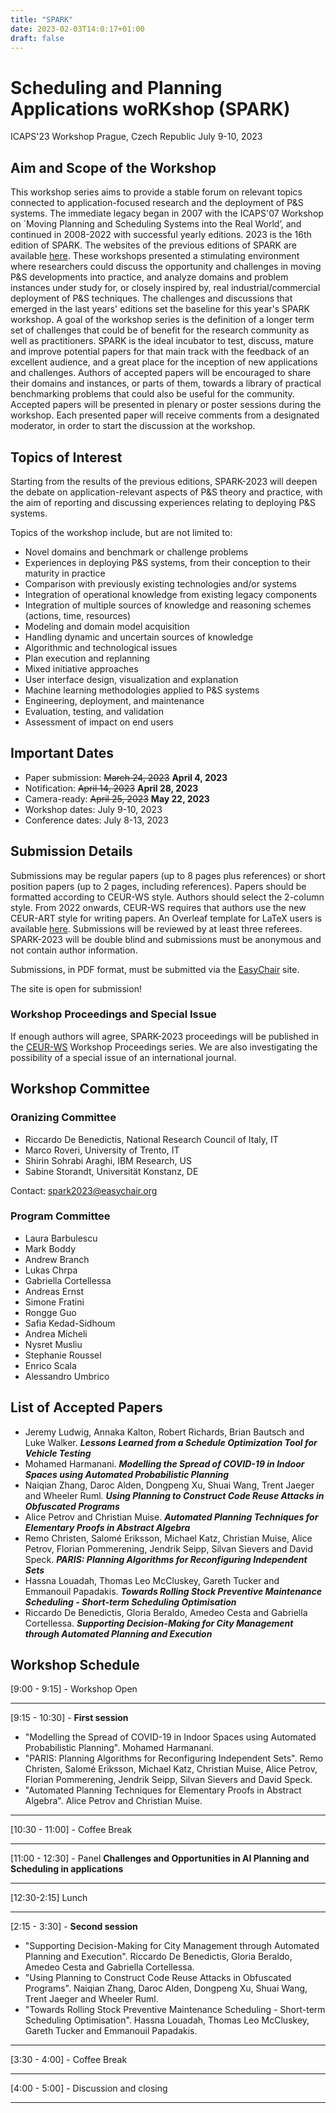 ```yaml
---
title: "SPARK"
date: 2023-02-03T14:0:17+01:00
draft: false
---
```


# Scheduling and Planning Applications woRKshop (SPARK)

ICAPS'23 Workshop
Prague, Czech Republic
July 9-10, 2023

## Aim and Scope of the Workshop

This workshop series aims to provide a stable forum on relevant topics connected to application-focused research and the deployment of P&S systems. The immediate legacy began in 2007 with the ICAPS'07 Workshop on `Moving Planning and Scheduling Systems into the Real World’, and continued in 2008-2022 with successful yearly editions. 2023 is the 16th edition of SPARK. The websites of the previous editions of SPARK are available [here](http://decsai.ugr.es/~lcv/SPARK). These workshops presented a stimulating environment where researchers could discuss the opportunity and challenges in moving P&S developments into practice, and analyze domains and problem instances under study for, or closely inspired by, real industrial/commercial deployment of P&S techniques. The challenges and discussions that emerged in the last years' editions set the baseline for this year's SPARK workshop. A goal of the workshop series is the definition of a longer term set of challenges that could be of benefit for the research community as well as practitioners. SPARK is the ideal incubator to test, discuss, mature and improve potential papers for that main track with the feedback of an excellent audience, and a great place for the inception of new applications and challenges. Authors of accepted papers will be encouraged to share their domains and instances, or parts of them, towards a library of practical benchmarking problems that could also be useful for the community. Accepted papers will be presented in plenary or poster sessions during the workshop. Each presented paper will receive comments from a designated moderator, in order to start the discussion at the workshop.

## Topics of Interest

Starting from the results of the previous editions, SPARK-2023 will deepen the debate on application-relevant aspects of P&S theory and practice, with the aim of reporting and discussing experiences relating to deploying P&S systems.

Topics of the workshop include, but are not limited to:

 - Novel domains and benchmark or challenge problems
 - Experiences in deploying P&S systems, from their conception to their maturity in practice
 - Comparison with previously existing technologies and/or systems
 - Integration of operational knowledge from existing legacy components
 - Integration of multiple sources of knowledge and reasoning schemes (actions, time, resources)
 - Modeling and domain model acquisition
 - Handling dynamic and uncertain sources of knowledge
 - Algorithmic and technological issues
 - Plan execution and replanning
 - Mixed initiative approaches
 - User interface design, visualization and explanation
 - Machine learning methodologies applied to P&S systems
 - Engineering, deployment, and maintenance
 - Evaluation, testing, and validation
 - Assessment of impact on end users

## Important Dates

 - Paper submission: ~~March 24, 2023~~ **April 4, 2023**
 - Notification: ~~April 14, 2023~~ **April 28, 2023**
 - Camera-ready: ~~April 25, 2023~~ **May 22, 2023**
 - Workshop dates: July 9-10, 2023
 - Conference dates: July 8-13, 2023

## Submission Details

Submissions may be regular papers (up to 8 pages plus references) or short position papers (up to 2 pages, including references). Papers should be formatted according to CEUR-WS style. Authors should select the 2-column style. From 2022 onwards, CEUR-WS requires that authors use the new CEUR-ART style for writing papers. An Overleaf template for LaTeX users is available [here](https://www.overleaf.com/read/gwhxnqcghhdt). Submissions will be reviewed by at least three referees. SPARK-2023 will be double blind and submissions must be anonymous and not contain author information.

Submissions, in PDF format, must be submitted via the [EasyChair](https://easychair.org/conferences/?conf=spark2023) site.

The site is open for submission!

### Workshop Proceedings and Special Issue

If enough authors will agree, SPARK-2023 proceedings will be published in the [CEUR-WS](https://ceur-ws.org) Workshop Proceedings series. We are also investigating the possibility of a special issue of an international journal.

## Workshop Committee

### Oranizing Committee

 - Riccardo De Benedictis, National Research Council of Italy, IT
 - Marco Roveri, University of Trento, IT
 - Shirin Sohrabi Araghi, IBM Research, US
 - Sabine Storandt, Universität Konstanz, DE

Contact: spark2023@easychair.org

### Program Committee

 - Laura Barbulescu
 - Mark Boddy
 - Andrew Branch
 - Lukas Chrpa
 - Gabriella Cortellessa
 - Andreas Ernst
 - Simone Fratini
 - Rongge Guo
 - Safia Kedad-Sidhoum
 - Andrea Micheli
 - Nysret Musliu
 - Stephanie Roussel
 - Enrico Scala
 - Alessandro Umbrico

## List of Accepted Papers

-	Jeremy Ludwig, Annaka Kalton, Robert Richards, Brian Bautsch and Luke Walker. ***Lessons Learned from a Schedule Optimization Tool for Vehicle Testing***
-	Mohamed Harmanani. ***Modelling the Spread of COVID-19 in Indoor Spaces using Automated Probabilistic Planning***
-	Naiqian Zhang, Daroc Alden, Dongpeng Xu, Shuai Wang, Trent Jaeger and Wheeler Ruml. ***Using Planning to Construct Code Reuse Attacks in Obfuscated Programs***
-	Alice Petrov and Christian Muise. ***Automated Planning Techniques for Elementary Proofs in Abstract Algebra***
-	Remo Christen, Salomé Eriksson, Michael Katz, Christian Muise, Alice Petrov, Florian Pommerening, Jendrik Seipp, Silvan Sievers and David Speck. ***PARIS: Planning Algorithms for Reconfiguring Independent Sets***
-	Hassna Louadah, Thomas Leo McCluskey, Gareth Tucker and Emmanouil Papadakis. ***Towards Rolling Stock Preventive Maintenance Scheduling - Short-term Scheduling Optimisation***
-	Riccardo De Benedictis, Gloria Beraldo, Amedeo Cesta and Gabriella Cortellessa. ***Supporting Decision-Making for City Management through Automated Planning and Execution***

## Workshop Schedule

[9:00 - 9:15] - Workshop Open

---
[9:15 - 10:30] - **First session**
 - "Modelling the Spread of COVID-19 in Indoor Spaces using Automated Probabilistic Planning". Mohamed Harmanani.
 - "PARIS: Planning Algorithms for Reconfiguring Independent Sets". Remo Christen, Salomé Eriksson, Michael Katz, Christian Muise, Alice Petrov, Florian Pommerening, Jendrik Seipp, Silvan Sievers and David Speck.
 - "Automated Planning Techniques for Elementary Proofs in Abstract Algebra". Alice Petrov and Christian Muise.

---
[10:30 - 11:00] - Coffee Break

---
[11:00 - 12:30] - Panel
**Challenges and Opportunities in AI Planning and Scheduling in applications**

---
[12:30-2:15] Lunch

---
[2:15 - 3:30] - **Second session**
 - "Supporting Decision-Making for City Management through Automated Planning and Execution". Riccardo De Benedictis, Gloria Beraldo, Amedeo Cesta and Gabriella Cortellessa.
 - "Using Planning to Construct Code Reuse Attacks in Obfuscated Programs". Naiqian Zhang, Daroc Alden, Dongpeng Xu, Shuai Wang, Trent Jaeger and Wheeler Ruml.
 - "Towards Rolling Stock Preventive Maintenance Scheduling - Short-term Scheduling Optimisation". Hassna Louadah, Thomas Leo McCluskey, Gareth Tucker and Emmanouil Papadakis.

---
[3:30 - 4:00] - Coffee Break

---
[4:00 - 5:00] - Discussion and closing

---
